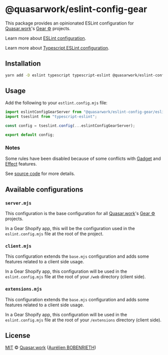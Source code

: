 # @quasarwork/eslint-config-gear

This package provides an opinionated ESLint configuration for [Quasar.work]'s [Gear ⚙️] projects.

Learn more about [ESLint configuration](https://eslint.org/docs/user-guide/configuring).

Learn more about [Typescript ESLint configuration](https://typescript-eslint.io/users/configs).

## Installation

```bash
yarn add -D eslint typescript typescript-eslint @quasarwork/eslint-config-gear
```

## Usage

Add the following to your `estlint.config.mjs` file:

```js
import eslintConfigGearServer from "@quasarwork/eslint-config-gear/eslint.config.server.mjs";
import tseslint from "typescript-eslint";

const config = tseslint.config(...eslintConfigGearServer);

export default config;
```

### Notes

Some rules have been disabled because of some conflicts with [Gadget] and [Effect] features.

See [source code](./eslint.config.base.mjs) for more details.

## Available configurations

### `server.mjs`

This configuration is the base configuration for all [Quasar.work]'s [Gear ⚙️] projects.

In a Gear Shopify app, this will be the configuration used in the `eslint.config.mjs` file at the root of the project.

### `client.mjs`

This configuration extends the `base.mjs` configuration and adds some features related to a client side usage.

In a Gear Shopify app, this configuration will be used in the `eslint.config.mjs` file at the root of your `/web` directory (client side).

### `extensions.mjs`

This configuration extends the `base.mjs` configuration and adds some features related to a client side usage.

In a Gear Shopify app, this configuration will be used in the `eslint.config.mjs` file at the root of your `/extensions` directory (client side).

## License

[MIT] © [Quasar.work] ([Aurélien BOBENRIETH])

[Quasar.work]: https://quasar.work
[Gear ⚙️]: https://github.com/quasarwork/gear
[Gadget]: https://gadget.dev
[effect]: https://github.com/Effect-TS/effect/tree/main
[Aurélien BOBENRIETH]: https://github.com/aurelienbobernieth
[MIT]: https://github.com/quasarwork/gear/blob/main/LICENSE
